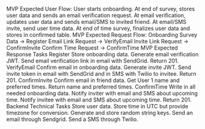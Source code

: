 MVP Expected User Flow:
User starts onboarding.
At end of survey, stores user data and sends an email verification request.
At email verification, updates user data and sends email/SMS to invited friend.
At email/SMS invite, send user time data.
At end of time survey, finalizes user data and stores in confirmed table.
MVP Expected Request Flow:
Onboarding Survey Data -> Register
Email Link Request -> VerifyEmail
Invite Link Request -> ConfirmInvite
Confirm Time Request -> ConfirmTime
MVP Expected Response Tasks
Register
Store onboarding data.
Generate email verification JWT.
Send email verification link in email with SendGrid.
Return 201.
VerifyEmail
Confirm email in onboarding data.
Generate invite JWT.
Send invite token in email with SendGrid and in SMS with Twilio to invitee.
Return 201.
ConfirmInvite
Confirm email in friend data.
Get User 1 name and preferred times.
Return name and preferred times.
ConfirmTime
Write in all needed onboarding data.
Notify inviter with email and SMS about upcoming time.
Notify invitee with email and SMS about upcoming time.
Return 201.
Backend Technical Tasks
Store user data.
Store time in UTC but provide timezone for conversion.
Generate and store random string keys.
Send an email through Sendgrid.
Send a SMS through Twilio.